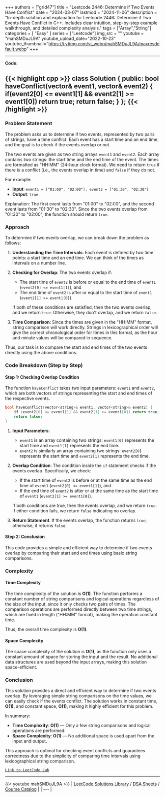 
+++
authors = ["grid47"]
title = "Leetcode 2446: Determine if Two Events Have Conflict"
date = "2024-03-07"
lastmod = "2024-11-06"
description = "In-depth solution and explanation for Leetcode 2446: Determine if Two Events Have Conflict in C++. Includes clear intuition, step-by-step example walkthrough, and detailed complexity analysis."
tags = ["Array","String"]
categories = [
    "Easy"
]
series = ["Leetcode"]
img_src = ""
youtube = "mahSMDuJL9A"
youtube_upload_date="2022-10-23"
youtube_thumbnail="https://i.ytimg.com/vi_webp/mahSMDuJL9A/maxresdefault.webp"
+++



---
**Code:**

{{< highlight cpp >}}
class Solution {
public:
    bool haveConflict(vector<string>& event1, vector<string>& event2) {
        if(event2[0] <= event1[1] && event2[1] >= event1[0]) return true;
        return false;
    }
};
{{< /highlight >}}
---

### Problem Statement

The problem asks us to determine if two events, represented by two pairs of strings, have a time conflict. Each event has a start time and an end time, and the goal is to check if the events overlap or not. 

The two events are given as two string arrays `event1` and `event2`. Each array contains two strings: the start time and the end time of the event. The times are formatted as "HH:MM" (24-hour clock format). We need to return `true` if there is a conflict (i.e., the events overlap in time) and `false` if they do not.

For example:
- **Input**: `event1 = ["01:00", "02:00"], event2 = ["01:30", "02:30"]`
- **Output**: `true`

Explanation: The first event lasts from "01:00" to "02:00", and the second event lasts from "01:30" to "02:30". Since the two events overlap from "01:30" to "02:00", the function should return `true`.

### Approach

To determine if two events overlap, we can break down the problem as follows:

1. **Understanding the Time Intervals**: Each event is defined by two time points: a start time and an end time. We can think of the times as intervals on a number line.
2. **Checking for Overlap**: The two events overlap if:
   - The start time of `event2` is before or equal to the end time of `event1` (`event2[0] <= event1[1]`), and
   - The end time of `event2` is after or equal to the start time of `event1` (`event2[1] >= event1[0]`).
   
   If both of these conditions are satisfied, then the two events overlap, and we return `true`. Otherwise, they don't overlap, and we return `false`.

3. **Time Comparison**: Since the times are given in the "HH:MM" format, string comparison will work directly. Strings in lexicographical order will give the correct chronological order for times in this format, as the hour and minute values will be compared in sequence.

Thus, our task is to compare the start and end times of the two events directly using the above conditions.

### Code Breakdown (Step by Step)

#### Step 1: Checking Overlap Condition

The function `haveConflict` takes two input parameters: `event1` and `event2`, which are both vectors of strings representing the start and end times of the respective events.

```cpp
bool haveConflict(vector<string>& event1, vector<string>& event2) {
    if (event2[0] <= event1[1] && event2[1] >= event1[0]) return true;
    return false;
}
```

1. **Input Parameters**:
   - `event1` is an array containing two strings: `event1[0]` represents the start time and `event1[1]` represents the end time.
   - `event2` is similarly an array containing two strings: `event2[0]` represents the start time and `event2[1]` represents the end time.
   
2. **Overlap Condition**:
   The condition inside the `if` statement checks if the events overlap. Specifically, we check:
   - If the start time of `event2` is before or at the same time as the end time of `event1` (`event2[0] <= event1[1]`), and
   - If the end time of `event2` is after or at the same time as the start time of `event1` (`event2[1] >= event1[0]`).

   If both conditions are true, then the events overlap, and we return `true`. If either condition fails, we return `false` indicating no overlap.

3. **Return Statement**:
   If the events overlap, the function returns `true`; otherwise, it returns `false`.

#### Step 2: Conclusion

This code provides a simple and efficient way to determine if two events overlap by comparing their start and end times using basic string comparisons.

### Complexity

#### Time Complexity

The time complexity of the solution is **O(1)**. The function performs a constant number of string comparisons and logical operations regardless of the size of the input, since it only checks two pairs of times. The comparison operations are performed directly between two time strings, which are fixed in length ("HH:MM" format), making the operation constant time.

Thus, the overall time complexity is **O(1)**.

#### Space Complexity

The space complexity of the solution is **O(1)**, as the function only uses a constant amount of space for storing the input and the result. No additional data structures are used beyond the input arrays, making this solution space-efficient.

### Conclusion

This solution provides a direct and efficient way to determine if two events overlap. By leveraging simple string comparisons on the time values, we can easily check if the events conflict. The solution works in constant time, **O(1)**, and constant space, **O(1)**, making it highly efficient for this problem. 

In summary:
- **Time Complexity**: **O(1)** — Only a few string comparisons and logical operations are performed.
- **Space Complexity**: **O(1)** — No additional space is used apart from the input and output.

This approach is optimal for checking event conflicts and guarantees correctness due to the simplicity of comparing time intervals using lexicographical string comparison.

[`Link to LeetCode Lab`](https://leetcode.com/problems/determine-if-two-events-have-conflict/description/)

---
{{< youtube mahSMDuJL9A >}}
| [LeetCode Solutions Library](https://grid47.xyz/leetcode/) / [DSA Sheets](https://grid47.xyz/sheets/) / [Course Catalog](https://grid47.xyz/courses/) |
| --- |
